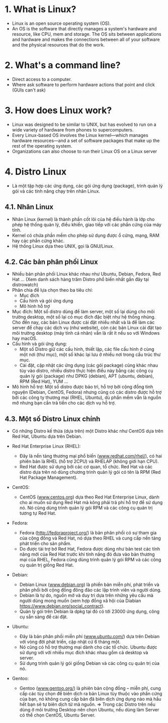 # **1. What is Linux?**
- Linux is an open source operating system (OS).
- An OS is the software that directly manages a system's hardware and resource, like CPU, mem and storage. The OS sits between applications and hardware and makes the connections between all of your software and the physical resources that do the work.


# **2. What's a command line?**
- Direct access to a computer.
- Where ask software to perform hardware actions that point and click (GUIs can't ask)

# **3. How does Linux work?**
- Linux was designed to be similar to UNIX, but has evolved to run on a wide variety of hardware from phones to supercomputers.
- Every Linux-based OS involves the Linux kernel—which manages hardware resources—and a set of software packages that make up the rest of the operating system.
- Organizations can also choose to run their Linux OS on a Linux server

# **4. Distro Linux**
- Là một tập hợp các ứng dụng, các gói ứng dụng (package), trình quản lý gói và các tính năng chạy trên nhân Linux.
## **4.1. Nhân Linux**
- Nhân Linux (kernel) là thành phần cốt lõi của hệ điều hành là lớp cho phép hệ thống quản lý, điều khiển, giao tiếp với các phần cứng của máy tính.
- Kernel có chứa phần mềm cho phép sử dụng được ổ cứng, mạng, RAM hay các phần cứng khác.
- Hệ thống Linux dựa theo UNIX, gọi là GNU/Linux. 
## **4.2. Các bản phân phối Linux**
- Nhiều bản phân phối Linux khác nhau như Ubuntu, Debian, Fedora, Red Hat … (Xem danh sách hàng trăm Distro phổ biến nhất gần đây tại distrowatch)
- Phân chia để lựa chọn theo ba tiêu chí:
  - Mục đích
  - Cấu hình và gói ứng dụng
  - Mô hình hỗ trợ
- Mục đích: Một số distro dùng để làm server, một số lại dùng cho môi trường desktop, một số lại có mục đích đặc biệt như hệ thống nhúng. Cho đến nay, các bản Linux được cài đặt nhiều nhất và là để làm các server để chạy các dịch vụ (như website), còn các bản Linux cài đặt tạo môi trường desktop (máy tính cá nhân) vẫn là rất ít nếu so với Windows hay macOS.
- Cấu hình và gói ứng dụng:
  - Một số Distro giữ các cấu hình, thiết lập, các file cấu hình ở cùng một nơi (thư mục), một số khác lại lưu ở nhiều nơi trong cấu trúc thư mục.
  - Cài đặt, cập nhật các ứng dụng (các gói package) cũng khác nhau tùy vào distro, nhiều distro thực hiện điều này bằng các công cụ quản lý gói (package) như DPKG (debian), APT (ubuntu, debian), RPM (Red Hat), YUM …
- Mô hình hỗ trợ: Một số distro được bảo trì, hỗ trợ bởi cộng đồng tình nguyện (Debian, CentOS, Fedora) nhưng cũng có các distro được hỗ trợ bởi các công ty thương mại (RHEL, Ubuntu), dù phần mềm vẫn là nguồn mở nhưng bạn cần trả tiền cho các dịch vụ hỗ trợ.
## **4.3. Một số Distro Linux chính**
- Có những Distro kế thừa (dựa trên) một Distro khác như CentOS dựa trên Red Hat, Ubuntu dựa trên Debian.
- Red Hat Enterprise Linux (RHEL):
  - Đây là nền tảng thương mại phổ biến (www.redhat.com/rhel/), có hai phiên bản là RHEL (hỗ trợ 2CPU) và RHELAP (không giới hạn CPU).
  - Red Hat được sử dụng bởi các cơ quan, tổ chức. Red Hat và các distro dựa trên nó dùng chương trình quản lý gói có tên là RPM (Red Hat Package Management).
- CentOS:
  - CentOS (www.centos.org) dựa theo Red Hat Enterprise Linux, dành cho ai muốn sử dụng Red Hat mà kông phải trả phí hỗ trợ để sử dụng nó. Nó cũng dùng trình quản lý gói RPM và các công cụ quản trị tương tự Red Hat.
- Fedora:
  - Fedora (http://fedoraproject.org/) là bản phân phối có sự tham gia của cộng đồng và Red Hat, nó dựa theo RHEL và cung cấp nền tảng phát triển cho sản phẩm.
  - Do được tài trợ bở Red Hat, Fedora được dùng như bản test các tính năng mới của Red Hat trước khi tính năng đó đưa vào bản thương mại của RHEL, Fedora cũng dùng trình quản lý gói RPM và các công cụ quản trị giống Red Hat.

- Debian:
  - Debian Linux (www.debian.org) là phiển bản miễn phí, phát triển và phân phổi bởi cộng đồng đông đảo các lập trình viên và người dùng.
  - Debian là tự do, nguồn mở và duy trì dựa trên những yêu cầu mà người dùng mong muốn (xem hợp đồng xã hội của Diabian https://www.debian.org/social_contract).
  - Quản lý gói trên Debian là dpkg tại đó có tới 23000 ứng dụng, công cụ sẵn sàng để cài đặt.
- Ubuntu:
  - Đây là bản phân phối miễn phí (www.ubuntu.com/) dựa trên Debian với vòng đời phát triển, cập nhật cứ 6 tháng một.
  - Nó cũng có hỗ trợ thương mại dành cho các tổ chức. Ubuntu được sử dụng với với nhiều mục đích khác nhau gồm cả desktop và server.
  - Sử dụng trình quản lý gói giống Debian và các công cụ quản trị của nó.
- Gentoo:
  - Gentoo (www.gentoo.org/) là phiên bản cộng đồng – miễn phí, cung cấp các tùy chọn để biên dịch ra bản Linux tùy thuộc vào phần cứng của bạn, nó không cung cấp bản đã biên dịch ứng dụng nào mà hầu hết bạn sẽ tự biên dịch từ mã nguồn.
=> Trong các Distro trên nếu dùng ở môi trường Desktop nên chọn Ubuntu, nếu dùng làm Server có thể chọn CentOS, Ubuntu Server.
